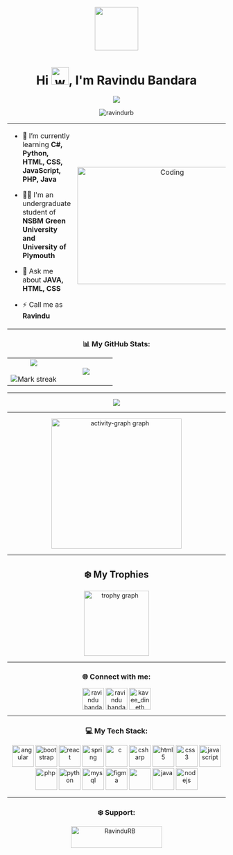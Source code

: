 <p align="center" >
  <img  src = "https://github.com/7oSkaaa/7oSkaaa/blob/main/Images/about_me.gif?raw=true" width = 100px>
</p>



<h1 align="center">Hi <img src="https://user-images.githubusercontent.com/72663882/171687151-bb31c996-c9d2-49c8-b593-734946893b23.gif" alt="waving hand gif" aria-hidden="true" width="40" />, I'm Ravindu Bandara</h1>
<p align="center" >
  <p align="center">
    <a href="https://github.com/oraclebrain/readme-typing-svg">
      <img src="https://readme-typing-svg.demolab.com/?lines=Software%20Engineer%20;Full Stack%20Web%20And%20App%20Developer;Programmer%20;Always%20Learning%20New%20Things&font=fira%20Code&center=true&width=440&height=35&color=20C20E&vCenter=true&pause=1000&size=22" />
    </a>
  </p>
</p>



<p align="center"> <img src="https://komarev.com/ghpvc/?username=ravindurb&label=Profile%20views&color=0e75b6&style=flat" alt="ravindurb" /> </p>



<table align="center">
<tr border="none">
<td width="50%" align="left">

- 🌱 I’m currently learning **C#, Python, HTML, CSS, JavaScript, PHP, Java**

- 🧑‍🎓 I'm an undergraduate student of **NSBM Green University and University of Plymouth**

- 💬 Ask me about **JAVA, HTML, CSS**

- ⚡ Call me as **Ravindu**



</td>
<td width="50%" align="center">

  <img align="center" alt="Coding" width="420px" height="270px" src="https://github.com/RavinduRB/RavinduRB/assets/167113225/6539482c-d48c-45d7-b744-5117a084fda4">

  </td>
</tr>
</table>



<h3 align="center">📊 My GitHub Stats:</h3>
<p align="center">
<table align="center">
<tr border="none">
<td width="50%" align="center">


  
  <img  align="center"  src="https://github-readme-stats.vercel.app/api?username=RavinduRB&show_icons=true&theme=tokyonight" />
  <br></br>
  <img  title="🔥 Get streak stats for your profile at git.io/streak-stats" alt="Mark streak" src="https://github-readme-streak-stats.herokuapp.com/?user=RavinduRB&theme=algolia" alt="ravindu bandara" /> 
</td>
<td width="50%" align="center">


  <img  align="center"  src="https://github-readme-stats.vercel.app/api/top-langs/?username=RavinduRB&layout=donut&theme=tokyonight&hide_border=false&no-bg=true&no-frame=true&langs_count=10"/>

  
  </td>
</tr>
</table>

---
<div align="center">
  
![](https://github-contributor-stats.vercel.app/api?username=RavinduRB&limit=5&theme=vision-friendly-dark&combine_all_yearly_contributions=true)

</div>

---

<div align="center">
  <img src="https://github-readme-activity-graph.vercel.app/graph?username=RavinduRB&theme=react&area=true&order=5&bg_color=black" height="300" alt="activity-graph graph"  />
  
---
## ❄️ My Trophies
  <img src="https://github-profile-trophy.vercel.app?username=RavinduRB&theme=discord&margin-w=8&no-bg=true&no-frame=false&order=4" height="150" alt="trophy graph"  />
</div>

---




<h3 align="center">🌐 Connect with me:</h3>
<p align="center">
  <a href="https://www.linkedin.com/in/ravindu-bandara-bb9669320?utm_source=share&utm_campaign=share_via&utm_content=profile&utm_medium=android_app" target="blank">
    <img align="center" src="https://github.com/Scar1109/skill-icons/blob/main/icons/LinkedIn.svg" alt="ravindu bandara" height="50" width="50" /></a>
  <a href="https://www.facebook.com/share/2RPbTC3fkGbyreFF/?mibextid=qi2Omg" target="blank">
    <img align="center" src="https://raw.githubusercontent.com/rahuldkjain/github-profile-readme-generator/master/src/images/icons/Social/facebook.svg" alt="ravindu bandara" height="50" width="50" /></a>
  <a href="https://www.instagram.com/ravindu._bandara?igsh=cWNrdTJicHhyMjNv" target="blank">
    <img align="center" src="https://www.edigitalagency.com.au/wp-content/uploads/new-Instagram-icon-png-full-colour.png" alt="kavee_dineth" height="50" width="50" /></a>
</p>




---



<h3 align="center">💻 My Tech Stack:</h3>
<p align="center"> 
  <a href="https://angular.io" target="_blank" rel="noreferrer"><img src="https://github.com/Scar1109/skill-icons/blob/main/icons/Angular-Light.svg" alt="angular" width="50" height="50"/></a>
  <a href="https://getbootstrap.com" target="_blank" rel="noreferrer"><img src="https://github.com/Scar1109/skill-icons/blob/main/icons/Bootstrap.svg" alt="bootstrap" width="50" height="50"/></a>
  <a href="https://reactjs.org/" target="_blank" rel="noreferrer"><img src="https://github.com/Scar1109/skill-icons/blob/main/icons/React-Light.svg" alt="react" width="50" height="50"/></a>
  <a href="https://spring.io/" target="_blank" rel="noreferrer"><img src="https://github.com/Scar1109/skill-icons/blob/main/icons/Spring-Light.svg" alt="spring" width="50" height="50"/></a>
  <a href="https://www.cprogramming.com/" target="_blank" rel="noreferrer"><img src="https://github.com/Scar1109/skill-icons/blob/main/icons/C.svg" alt="c" width="50" height="50"/></a>
  <a href="https://www.w3schools.com/cs/" target="_blank" rel="noreferrer"><img src="https://github.com/Scar1109/skill-icons/blob/main/icons/CS.svg" alt="csharp" width="50" height="50"/></a> 
  <a href="https://www.w3.org/html/" target="_blank" rel="noreferrer"><img src="https://github.com/Scar1109/skill-icons/blob/main/icons/HTML.svg" alt="html5" width="50" height="50"/></a>
  <a href="https://www.w3schools.com/css/" target="_blank" rel="noreferrer"><img src="https://github.com/Scar1109/skill-icons/blob/main/icons/CSS.svg" alt="css3" width="50" height="50"/></a>
  <a href="https://developer.mozilla.org/en-US/docs/Web/JavaScript" target="_blank" rel="noreferrer"><img src="https://github.com/Scar1109/skill-icons/blob/main/icons/JavaScript.svg" alt="javascript" width="50" height="50"/></a>
  <a href="https://www.php.net" target="_blank" rel="noreferrer"><img src="https://github.com/Scar1109/skill-icons/blob/Scar1109/icons/PHP-Light.svg" alt="php" width="50" height="50"/></a>
  <a href="https://www.python.org" target="_blank" rel="noreferrer"><img src="https://github.com/Scar1109/skill-icons/blob/main/icons/Python-Light.svg" alt="python" width="50" height="50"/></a>
  <a href="https://www.mysql.com/" target="_blank" rel="noreferrer"> <img src="https://github.com/Scar1109/skill-icons/blob/main/icons/MySQL-Light.svg" alt="mysql" width="50" height="50"/></a> 
  <a href="https://www.figma.com/" target="_blank" rel="noreferrer"><img src="https://github.com/Scar1109/skill-icons/blob/main/icons/Figma-Light.svg" alt="figma" width="50" height="50"/></a> 
  <a href="https://git-scm.com/" target="_blank" rel="noreferrer"> <img src="https://github.com/Scar1109/skill-icons/blob/main/icons/Git.svg" width="50" height="50"/></a> 
  <a href="https://www.java.com" target="_blank" rel="noreferrer"><img src="https://github.com/Scar1109/skill-icons/blob/main/icons/Java-Light.svg" alt="java" width="50" height="50"/></a>
  <a href="https://nodejs.org" target="_blank" rel="noreferrer"><img src="https://github.com/Scar1109/skill-icons/blob/main/icons/NodeJS-Light.svg" alt="nodejs" width="50" height="50"/></a> 
</p>



---



<h3 align="center">❄️ Support:</h3>
<p align="center">
  <a href="https://www.buymeacoffee.com/RavinduRB"> 
    <img align="center" src="https://cdn.buymeacoffee.com/buttons/v2/default-yellow.png" height="50" width="210" alt="RavinduRB" />
  </a>
</p>
<br><br>
